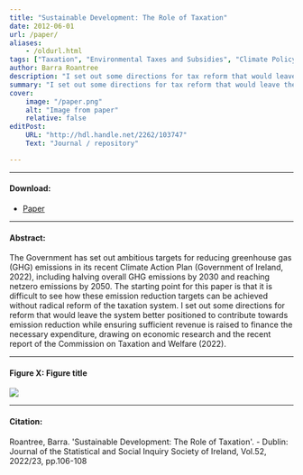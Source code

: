 ```yaml
---
title: "Sustainable Development: The Role of Taxation" 
date: 2012-06-01
url: /paper/
aliases: 
    - /oldurl.html
tags: ["Taxation", "Environmental Taxes and Subsidies", "Climate Policy"]
author: Barra Roantree
description: "I set out some directions for tax reform that would leave the system better positioned to contribute towards emission reduction while ensuring sufficient revenue is raised to finance the necessary expenditure." 
summary: "I set out some directions for tax reform that would leave the system better positioned to contribute towards emission reduction while ensuring sufficient revenue is raised to finance the necessary expenditure, drawing on economic research and the recent report of the Commission on Taxation and Welfare (2022)." 
cover:
    image: "/paper.png"
    alt: "Image from paper"
    relative: false
editPost:
    URL: "http://hdl.handle.net/2262/103747"
    Text: "Journal / repository"

---
```


---

#### Download:

- [Paper](/paper.pdf)


---

#### Abstract:

The Government has set out ambitious targets for reducing greenhouse gas (GHG) emissions in its recent Climate Action Plan (Government of Ireland, 2022), including halving overall GHG emissions by 2030 and reaching netzero emissions by 2050. The starting point for this paper is that it is difficult to see how these emission reduction targets can be achieved without radical reform of the taxation system. I set out some directions for reform that would leave the system better positioned to contribute towards emission reduction while ensuring sufficient revenue is raised to finance the necessary expenditure, drawing on economic research and the recent report of the Commission on Taxation and Welfare (2022). 

---

#### Figure X:  Figure title

![](/paper.png)

---

#### Citation:

Roantree, Barra. 'Sustainable Development: The Role of Taxation'. - Dublin: Journal of the Statistical and Social Inquiry Society of Ireland, Vol.52, 2022/23, pp.106-108

